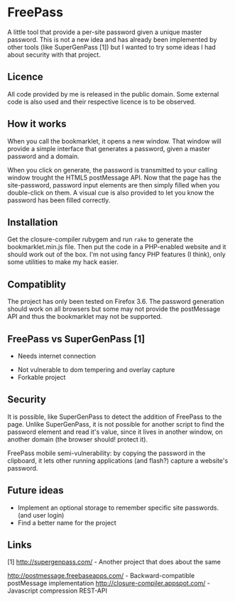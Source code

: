 FreePass
========

A little tool that provide a per-site password given a unique master password.
This is not a new idea and has already been implemented by other tools (like SuperGenPass [1]) but I wanted to try some ideas I had about security with that project.


Licence
-------

All code provided by me is released in the public domain. Some external code is also used and their respective licence is to be observed.

How it works
------------

When you call the bookmarklet, it opens a new window. That window will provide a simple interface that generates a password, given a master password and a domain.

When you click on generate, the password is transmitted to your calling window trought the HTML5 postMessage API. Now that the page has the site-password, password input elements are then simply filled when you double-click on them. A visual cue is also provided to let you know the password has been filled correctly.

Installation
------------

Get the closure-compiler rubygem and run `rake` to generate the bookmarklet.min.js file. Then put the code in a PHP-enabled website and it should work out of the box. I'm not using fancy PHP features (I think), only some utilities to make my hack easier.

Compatiblity
------------

The project has only been tested on Firefox 3.6. The password generation should work on all browsers but some may not provide the postMessage API and thus the bookmarklet may not be supported.

FreePass vs SuperGenPass [1]
------------------------

- Needs internet connection
+ Not vulnerable to dom tempering and overlay capture
+ Forkable project

Security
--------

It is possible, like SuperGenPass to detect the addition of FreePass to the page.
Unlike SuperGenPass, it is not possible for another script to find the password element and read it's value, since it lives in another window, on another domain (the browser should! protect it).

FreePass mobile semi-vulnerability: by copying the password in the clipboard, it lets other running applications (and flash?) capture a website's password.

Future ideas
------------

* Implement an optional storage to remember specific site passwords. (and user login)
* Find a better name for the project

Links
-----

[1] http://supergenpass.com/ - Another project that does about the same

http://postmessage.freebaseapps.com/ - Backward-compatible postMessage implementation
http://closure-compiler.appspot.com/ - Javascript compression REST-API
